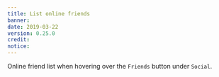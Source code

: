 ```yaml
---
title: List online friends
banner: 
date: 2019-03-22
version: 0.25.0
credit: 
notice: 
---
```


Online friend list when hovering over the `Friends` button under `Social`.

